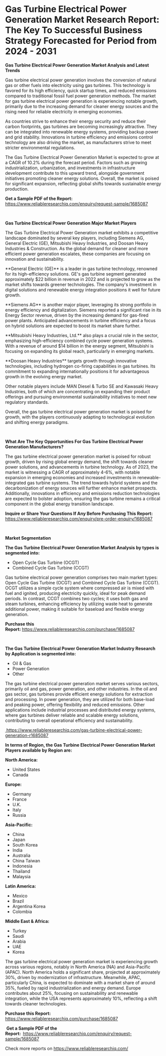 <p><h1>Gas Turbine Electrical Power Generation Market Research Report: The Key To Successful Business Strategy Forecasted for Period from 2024 - 2031</h1></p><p><strong>Gas Turbine Electrical Power Generation Market Analysis and Latest Trends</strong></p>
<p><p>Gas turbine electrical power generation involves the conversion of natural gas or other fuels into electricity using gas turbines. This technology is favored for its high efficiency, quick startup times, and reduced emissions compared to traditional fossil fuel power generation methods. The market for gas turbine electrical power generation is experiencing notable growth, primarily due to the increasing demand for cleaner energy sources and the rising need for reliable electricity in emerging economies.</p><p>As countries strive to enhance their energy security and reduce their carbon footprints, gas turbines are becoming increasingly attractive. They can be integrated into renewable energy systems, providing backup power and grid stability. Innovations in turbine efficiency and emissions control technology are also driving the market, as manufacturers strive to meet stricter environmental regulations.</p><p>The Gas Turbine Electrical Power Generation Market is expected to grow at a CAGR of 10.2% during the forecast period. Factors such as growing industrialization, urbanization, and investments in infrastructure development contribute to this upward trend, alongside government initiatives promoting cleaner energy solutions. Overall, the market is poised for significant expansion, reflecting global shifts towards sustainable energy production.</p></p>
<p><strong>Get a Sample PDF of the Report:&nbsp;</strong> <a href="https://www.reliableresearchiq.com/enquiry/request-sample/1685087?utm_campaign=1837&utm_medium=2&utm_source=Github&utm_content=ia&utm_term=30122024&utm_id=gas-turbine-electrical-power-generation">https://www.reliableresearchiq.com/enquiry/request-sample/1685087</a></p>
<p>&nbsp;</p>
<p><strong>Gas Turbine Electrical Power Generation Major Market Players</strong></p>
<p><p>The Gas Turbine Electrical Power Generation market exhibits a competitive landscape dominated by several key players, including Siemens AG, General Electric (GE), Mitsubishi Heavy Industries, and Doosan Heavy Industries & Construction. As the global demand for cleaner and more efficient power generation escalates, these companies are focusing on innovation and sustainability.</p><p>**General Electric (GE)** is a leader in gas turbine technology, renowned for its high-efficiency solutions. GE's gas turbine segment generated approximately $22 billion in revenue in 2022 and is projected to grow as the market shifts towards greener technologies. The company's investment in digital solutions and renewable energy integration positions it well for future growth.</p><p>**Siemens AG** is another major player, leveraging its strong portfolio in energy efficiency and digitalization. Siemens reported a significant rise in its Energy Sector revenue, driven by the increasing demand for gas-fired power plants. Anticipated advancements in turbine efficiency and a focus on hybrid solutions are expected to boost its market share further.</p><p>**Mitsubishi Heavy Industries, Ltd.** also plays a crucial role in the sector, emphasizing high-efficiency combined cycle power generation systems. With a revenue of around $14 billion in the energy segment, Mitsubishi is focusing on expanding its global reach, particularly in emerging markets.</p><p>**Doosan Heavy Industries** targets growth through innovative technologies, including hydrogen co-firing capabilities in gas turbines. Its commitment to expanding internationally positions it for advantageous growth in the evolving energy market.</p><p>Other notable players include MAN Diesel & Turbo SE and Kawasaki Heavy Industries, both of which are concentrating on expanding their product offerings and pursuing environmental sustainability initiatives to meet new regulatory standards.</p><p>Overall, the gas turbine electrical power generation market is poised for growth, with the players continuously adapting to technological evolution and shifting energy paradigms.</p></p>
<p>&nbsp;</p>
<p><strong>What Are The Key Opportunities For Gas Turbine Electrical Power Generation Manufacturers?</strong></p>
<p><p>The gas turbine electrical power generation market is poised for robust growth, driven by rising global energy demand, the shift towards cleaner power solutions, and advancements in turbine technology. As of 2023, the market is witnessing a CAGR of approximately 4-6%, with notable expansion in emerging economies and increased investments in renewable-integrated gas turbine systems. The trend towards hybrid systems and the decarbonization of energy sources will further enhance market prospects. Additionally, innovations in efficiency and emissions reduction technologies are expected to bolster adoption, ensuring the gas turbine remains a critical component in the global energy transition landscape.</p></p>
<p><strong>Inquire or Share Your Questions If Any Before Purchasing This Report:</strong> <a href="https://www.reliableresearchiq.com/enquiry/pre-order-enquiry/1685087?utm_campaign=1837&utm_medium=2&utm_source=Github&utm_content=ia&utm_term=30122024&utm_id=gas-turbine-electrical-power-generation">https://www.reliableresearchiq.com/enquiry/pre-order-enquiry/1685087</a></p>
<p>&nbsp;</p>
<p><strong>Market Segmentation</strong></p>
<p><strong>The Gas Turbine Electrical Power Generation Market Analysis by types is segmented into:</strong></p>
<p><ul><li>Open Cycle Gas Turbine (OCGT)</li><li>Combined Cycle Gas Turbine (CCGT)</li></ul></p>
<p><p>Gas turbine electrical power generation comprises two main market types: Open Cycle Gas Turbine (OCGT) and Combined Cycle Gas Turbine (CCGT). OCGT utilizes a simple cycle system where compressed air is mixed with fuel and ignited, producing electricity quickly, ideal for peak demand periods. In contrast, CCGT combines two cycles; it uses both gas and steam turbines, enhancing efficiency by utilizing waste heat to generate additional power, making it suitable for baseload and flexible energy generation.</p></p>
<p><strong>Purchase this Report:&nbsp;</strong><a href="https://www.reliableresearchiq.com/purchase/1685087?utm_campaign=1837&utm_medium=2&utm_source=Github&utm_content=ia&utm_term=30122024&utm_id=gas-turbine-electrical-power-generation">https://www.reliableresearchiq.com/purchase/1685087</a></p>
<p>&nbsp;</p>
<p><strong>The Gas Turbine Electrical Power Generation Market Industry Research by Application is segmented into:</strong></p>
<p><ul><li>Oil & Gas</li><li>Power Generation</li><li>Other</li></ul></p>
<p><p>The gas turbine electrical power generation market serves various sectors, primarily oil and gas, power generation, and other industries. In the oil and gas sector, gas turbines provide efficient energy solutions for extraction and processing. In power generation, they are utilized for both base-load and peaking power, offering flexibility and reduced emissions. Other applications include industrial processes and distributed energy systems, where gas turbines deliver reliable and scalable energy solutions, contributing to overall operational efficiency and sustainability.</p></p>
<p><a href="https://www.reliableresearchiq.com/gas-turbine-electrical-power-generation-r1685087?utm_campaign=1837&utm_medium=2&utm_source=Github&utm_content=ia&utm_term=30122024&utm_id=gas-turbine-electrical-power-generation">&nbsp;https://www.reliableresearchiq.com/gas-turbine-electrical-power-generation-r1685087</a></p>
<p><strong>In terms of Region, the Gas Turbine Electrical Power Generation Market Players available by Region are:</strong></p>
<p>
    <p> <strong> North America: </strong>
        <ul>
            <li>United States</li>
            <li>Canada</li>
        </ul>
        </p> 
    <p> <strong> Europe: </strong>
        <ul>
            <li>Germany</li>
            <li>France</li>
            <li>U.K.</li>
            <li>Italy</li>
            <li>Russia</li>
        </ul>
        </p> 
    <p> <strong> Asia-Pacific: </strong>
        <ul>
            <li>China</li>
            <li>Japan</li>
            <li>South Korea</li>
            <li>India</li>
            <li>Australia</li>
            <li>China Taiwan</li>
            <li>Indonesia</li>
            <li>Thailand</li>
            <li>Malaysia</li>
        </ul>
        </p> 
    <p> <strong> Latin America: </strong>
        <ul>
            <li>Mexico</li>
            <li>Brazil</li>
            <li>Argentina Korea</li>
            <li>Colombia</li>
        </ul>
        </p> 
    <p> <strong> Middle East & Africa: </strong>
        <ul>
            <li>Turkey</li>
            <li>Saudi</li>
            <li>Arabia</li>
            <li>UAE</li>
            <li>Korea</li>
        </ul>
    </p>
    </p>
<p><p>The gas turbine electrical power generation market is experiencing growth across various regions, notably in North America (NA) and Asia-Pacific (APAC). North America holds a significant share, projected at approximately 30%, driven by modernization of infrastructure. Meanwhile, APAC, particularly China, is expected to dominate with a market share of around 35%, fueled by rapid industrialization and energy demand. Europe contributes about 25%, focusing on sustainability and renewable integration, while the USA represents approximately 10%, reflecting a shift towards cleaner technologies.</p></p>
<p><strong>Purchase this Report: </strong><a href="https://www.reliableresearchiq.com/purchase/1685087?utm_campaign=1837&utm_medium=2&utm_source=Github&utm_content=ia&utm_term=30122024&utm_id=gas-turbine-electrical-power-generation">https://www.reliableresearchiq.com/purchase/1685087</a></p>
<p>&nbsp;<strong>Get a Sample PDF of the Report:&nbsp;&nbsp;</strong><a href="https://www.reliableresearchiq.com/enquiry/request-sample/1685087?utm_campaign=1837&utm_medium=2&utm_source=Github&utm_content=ia&utm_term=30122024&utm_id=gas-turbine-electrical-power-generation">https://www.reliableresearchiq.com/enquiry/request-sample/1685087</a></p>
<p><strong></strong></p>
<p>Check more reports on <a href="https://www.reliableresearchiq.com/?utm_campaign=1837&utm_medium=2&utm_source=Github&utm_content=ia&utm_term=30122024&utm_id=gas-turbine-electrical-power-generation">https://www.reliableresearchiq.com/</a></p>